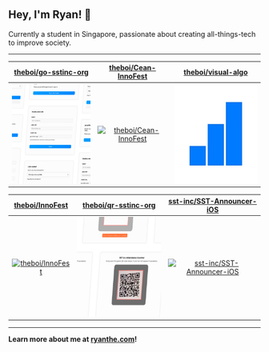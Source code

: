 ## Hey, I'm Ryan! 👋

Currently a student in Singapore, passionate about creating all-things-tech to improve society.

---

| [theboi/go-sstinc-org](https://github.com/theboi/go-sstinc-org) | [theboi/Cean-InnoFest](https://github.com/theboi/Cean-InnoFest) | [theboi/visual-algo](https://github.com/theboi/visual-algo) |
| :-: | :-: | :-: |
| <a href="https://github.com/theboi/go-sstinc-org"><img src="https://github.com/theboi/go-sstinc-org/raw/master/DISPLAY.jpg" alt="theboi/go-sstinc-org" title="theboi/go-sstinc-org" width="200" height="200"></a> | <a href="https://github.com/theboi/Cean-InnoFest"><img src="https://github.com/theboi/theboi/raw/master/DISPLAY.jpg" alt="theboi/Cean-InnoFest" title="theboi/Cean-InnoFest" width="200" height="200"></a> | <a href="https://github.com/theboi/visual-algo"><img src="https://github.com/theboi/visual-algo/raw/master/DISPLAY.jpg" alt="theboi/visual-algo" title="theboi/visual-algo" width="200" height="200"></a> |

| [theboi/InnoFest](https://github.com/theboi/InnoFest) | [theboi/qr-sstinc-org](https://github.com/theboi/qr-sstinc-org) | [sst-inc/SST-Announcer-iOS](https://github.com/sst-inc/SST-Announcer-iOS) |
| :-: | :-: | :-: |
| <a href="https://github.com/theboi/InnoFest"><img src="https://github.com/theboi/theboi/raw/master/DISPLAY.jpg" alt="theboi/InnoFest" title="theboi/InnoFest" width="200" height="200"></a> | <a href="https://github.com/theboi/qr-sstinc-org"><img src="https://github.com/theboi/qr-sstinc-org/raw/master/DISPLAY.jpg" alt="theboi/qr-sstinc-org" title="theboi/qr-sstinc-org" width="200" height="200"></a> | <a href="https://github.com/sst-inc/SST-Announcer-iOS"><img src="https://github.com/theboi/theboi/raw/master/DISPLAY.jpg" alt="sst-inc/SST-Announcer-iOS" title="sst-inc/SST-Announcer-iOS" width="200" height="200"></a> |



---

**Learn more about me at [ryanthe.com](https://www.ryanthe.com)!**